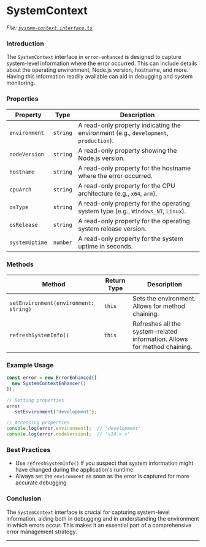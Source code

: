 # SystemContext

_File:_ [_`system-context.interface.ts`_](../../src/lib/interfaces/system-context.interface.ts)

### Introduction

The `SystemContext` interface in `error-enhanced` is designed to capture system-level information where the error occurred. This can include details about the operating environment, Node.js version, hostname, and more. Having this information readily available can aid in debugging and system monitoring.

### Properties

| Property       | Type     | Description                                                                          |
| -------------- | -------- | ------------------------------------------------------------------------------------ |
| `environment`  | `string` | A read-only property indicating the environment (e.g., `development`, `production`). |
| `nodeVersion`  | `string` | A read-only property showing the Node.js version.                                    |
| `hostname`     | `string` | A read-only property for the hostname where the error occurred.                      |
| `cpuArch`      | `string` | A read-only property for the CPU architecture (e.g., `x64`, `arm`).                  |
| `osType`       | `string` | A read-only property for the operating system type (e.g., `Windows_NT`, `Linux`).    |
| `osRelease`    | `string` | A read-only property for the operating system release version.                       |
| `systemUptime` | `number` | A read-only property for the system uptime in seconds.                               |

### Methods

| Method                                | Return Type | Description                                                               |
| ------------------------------------- | ----------- | ------------------------------------------------------------------------- |
| `setEnvironment(environment: string)` | `this`      | Sets the environment. Allows for method chaining.                         |
| `refreshSystemInfo()`                 | `this`      | Refreshes all the system-related information. Allows for method chaining. |

### Example Usage

```typescript
const error = new ErrorEnhanced([
  new SystemContextEnhancer()
]);

// Setting properties
error
  .setEnvironment('development');

// Accessing properties
console.log(error.environment);  // 'development'
console.log(error.nodeVersion);  // 'v14.x.x'
```

### Best Practices

* Use `refreshSystemInfo()` if you suspect that system information might have changed during the application's runtime.
* Always set the `environment` as soon as the error is captured for more accurate debugging.

### Conclusion

The `SystemContext` interface is crucial for capturing system-level information, aiding both in debugging and in understanding the environment in which errors occur. This makes it an essential part of a comprehensive error management strategy.

***
